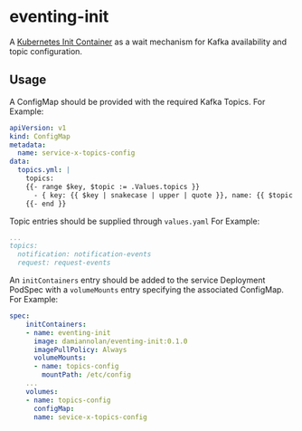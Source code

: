 # eventing-init

A [Kubernetes Init Container](https://kubernetes.io/docs/concepts/workloads/pods/init-containers/) as a wait mechanism for Kafka availability and topic configuration.

## Usage

A ConfigMap should be provided with the required Kafka Topics.
For Example:

```yaml
apiVersion: v1
kind: ConfigMap
metadata:
  name: service-x-topics-config
data:
  topics.yml: |
    topics:
    {{- range $key, $topic := .Values.topics }}
      - { key: {{ $key | snakecase | upper | quote }}, name: {{ $topic | quote }} }
    {{- end }}
```

Topic entries should be supplied through `values.yaml`
For Example:

```yaml
...
topics:
  notification: notification-events
  request: request-events
```

An `initContainers` entry should be added to the service Deployment PodSpec with a `volumeMounts` entry specifying the associated ConfigMap.  
For Example:

```yaml
spec:
    initContainers:
    - name: eventing-init
      image: damiannolan/eventing-init:0.1.0
      imagePullPolicy: Always
      volumeMounts:
      - name: topics-config
        mountPath: /etc/config
    ...
    volumes:
    - name: topics-config
      configMap:
      name: sevice-x-topics-config
```

